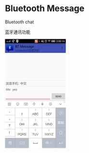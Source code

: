 # Bluetooth Message

Bluetooth chat

蓝牙通讯功能

![Main](https://raw.githubusercontent.com/RustFisher/BTMessage/master/pic/device001.png)
